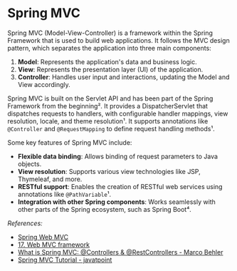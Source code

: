 # Spring MVC

Spring MVC (Model-View-Controller) is a framework within the Spring Framework that is used to build web applications. It follows the MVC design pattern, which separates the application into three main components:

1. **Model**: Represents the application's data and business logic.
2. **View**: Represents the presentation layer (UI) of the application.
3. **Controller**: Handles user input and interactions, updating the Model and View accordingly.

Spring MVC is built on the Servlet API and has been part of the Spring Framework from the beginning². It provides a DispatcherServlet that dispatches requests to handlers, with configurable handler mappings, view resolution, locale, and theme resolution¹. It supports annotations like `@Controller` and `@RequestMapping` to define request handling methods¹.

Some key features of Spring MVC include:
- **Flexible data binding**: Allows binding of request parameters to Java objects.
- **View resolution**: Supports various view technologies like JSP, Thymeleaf, and more.
- **RESTful support**: Enables the creation of RESTful web services using annotations like `@PathVariable`¹.
- **Integration with other Spring components**: Works seamlessly with other parts of the Spring ecosystem, such as Spring Boot⁴.

<em>References:</em>
* [Spring Web MVC](https://docs.spring.io/spring-framework/reference/web/webmvc.html)
* [17. Web MVC framework](https://docs.spring.io/spring-framework/docs/3.2.x/spring-framework-reference/html/mvc.html)
* [What is Spring MVC: @Controllers & @RestControllers - Marco Behler](https://www.marcobehler.com/guides/spring-mvc)
* [Spring MVC Tutorial - javatpoint](https://www.javatpoint.com/spring-mvc-tutorial)